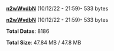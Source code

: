 [**n2wWvdbN**](/data/n2wWvdbN.txt) (10/12/22 - 21:59)- 533 bytes

[**n2wWvdbN**](/data/n2wWvdbN.txt) (10/12/22 - 21:59)- 533 bytes

**Total Datas**: 8186

**Total Size**: 47.84 MB / 47.8 MB